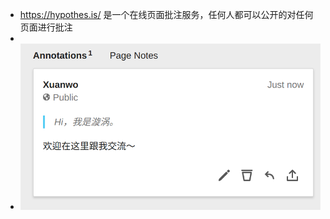 - https://hypothes.is/ 是一个在线页面批注服务，任何人都可以公开的对任何页面进行批注
-
- ![image.png](../assets/image_1642170615014_0.png)